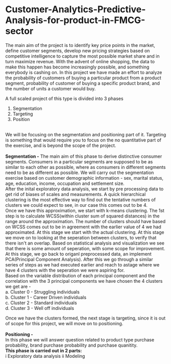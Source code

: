 # Customer-Analytics-Predictive-Analysis-for-product-in-FMCG-sector

The main aim of the project is to identify key price points in the market, define customer segments, develop new pricing strategies based on competitive intelligence to capture the most possible market share and in turn maximize revenue. With the advent of online shopping, the data to make this happen has become increasingly possible, and something everybody is cashing on. In this project we have made an effort to analyze the probability of customers of buying a particular product from a product segment, probability of customer of buying a specific product brand, and the number of units a customer would buy.<br>

A full scaled project of this type is divided into 3 phases<br>
1. Segmentation
2. Targeting
3. Position <br><br>

We will be focusing on the segmentation and positioning part of it. Targeting is something that would require you to focus on the no quantitative part of the exercise, and is beyond the scope of the project.<br><br>
<b>Segmentation -</b>
The main aim of this phase to derive distinctive consumer segments. Consumers in a particular segments are supposed to be as similar to each other as possible, where as consumers in different segments need to be as different as possible. We will carry out the segmentation exercise based on customer demographic information - sex, marital status, age, education, income, occupation and settlement size.<br>
After the inital exploratory data analysis, we start by pre processing data to get rid of biases of scales and measurements. A quick hierarchical clustering is the most effective way to find out the tentative numbers of clusters we could expect to see, in our case this comes out to be 4.<br>
Once we have this approximation, we start with k-means clustering. The 1st step is to calculate WCSS(within cluster sum of squared distances) in the range around the approximation. The number of clusters should have based on WCSS comes out to be in agreement with the earlier value of 4 we had approximated. At this stage we start with the actual clustering. At this stage we move on to looking at the seperation between clusters, to verify that there isn't an overlap. Based on statistical analysis and visualization we see that there is some amount of seperation, with some scope for improvement.<br>
At this stage, we go back to origanl preprocessed data, an implement PCA(Principal Component Analysis). After this we go through a similar series of steps as we had executed earlier and reach to astage where we have 4 clusters with the seperation we were aspiring for.<br>
Based on the variable distribution of each principal component and the correlation with the 3 principal components we have chosen the 4 clusters we get are - <br>
a. Cluster 0 - Struggling individuals<br>
b. Cluster 1 - Career Driven individuals<br> 
c. Cluster 2 - Standard individuals<br>
d. Cluster 3 - Well off individuals<br>

Once we have the clusters formed, the next stage is targeting, since it is out of scope for this project, we will move on to positioning.<br><br>
<b>Positioning -</b><br>
In this phase we will answer question related to product type purchase probability, brand purchase probability and purchase quanitity.<br> 
<b>This phase is carried out in 2 parts:</b><br>
i  Exploratory data analysis
ii Modeling

